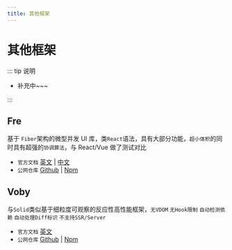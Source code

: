 ```yaml
---
title: 其他框架
---
```


# 其他框架

::: tip 说明

-   补充中~~~

:::

## Fre <ProjectBadge name='Fre' starts='frejs/fre' />

基于 `Fiber`架构的微型并发 UI 库，类`React`语法，具有大部分功能，`超小体积`的同时具有超强的`协调算法`，与 React/Vue 做了测试对比

-   `官方文档` [英文](https://fre.deno.dev/) | [中文](https://fre.deno.dev/zh)
-   `公网仓库` [Github](https://github.com/frejs/fre) | [Npm](https://www.npmjs.com/package/fre)

## Voby <ProjectBadge name='Voby' starts='frejs/fre' />

与`Solid`类似基于细粒度可观察的反应性高性能框架，`无VDOM` `无Hook限制` `自动检测依赖` `自动处理Diff标识` `不支持SSR/Server`

-   `官方文档` [英文](https://voby.dev/)
-   `公网仓库` [Github](https://github.com/vobyjs/voby) | [Npm](https://www.npmjs.com/package/voby)
